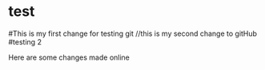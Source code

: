# test
#This is my first change for testing git
//this is my second change to gitHub
#testing 2

Here are some changes made online
